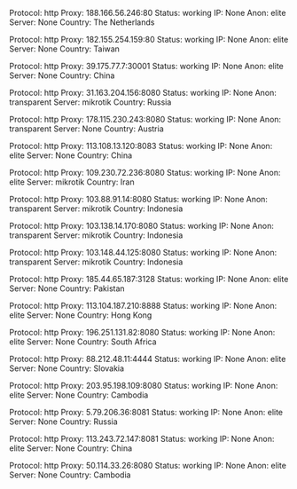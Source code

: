 Protocol: http
Proxy: 188.166.56.246:80
Status: working
IP: None
Anon: elite
Server: None
Country: The Netherlands

Protocol: http
Proxy: 182.155.254.159:80
Status: working
IP: None
Anon: elite
Server: None
Country: Taiwan

Protocol: http
Proxy: 39.175.77.7:30001
Status: working
IP: None
Anon: elite
Server: None
Country: China

Protocol: http
Proxy: 31.163.204.156:8080
Status: working
IP: None
Anon: transparent
Server: mikrotik
Country: Russia

Protocol: http
Proxy: 178.115.230.243:8080
Status: working
IP: None
Anon: transparent
Server: None
Country: Austria

Protocol: http
Proxy: 113.108.13.120:8083
Status: working
IP: None
Anon: elite
Server: None
Country: China

Protocol: http
Proxy: 109.230.72.236:8080
Status: working
IP: None
Anon: elite
Server: mikrotik
Country: Iran

Protocol: http
Proxy: 103.88.91.14:8080
Status: working
IP: None
Anon: transparent
Server: mikrotik
Country: Indonesia

Protocol: http
Proxy: 103.138.14.170:8080
Status: working
IP: None
Anon: transparent
Server: mikrotik
Country: Indonesia

Protocol: http
Proxy: 103.148.44.125:8080
Status: working
IP: None
Anon: transparent
Server: mikrotik
Country: Indonesia

Protocol: http
Proxy: 185.44.65.187:3128
Status: working
IP: None
Anon: elite
Server: None
Country: Pakistan

Protocol: http
Proxy: 113.104.187.210:8888
Status: working
IP: None
Anon: elite
Server: None
Country: Hong Kong

Protocol: http
Proxy: 196.251.131.82:8080
Status: working
IP: None
Anon: elite
Server: None
Country: South Africa

Protocol: http
Proxy: 88.212.48.11:4444
Status: working
IP: None
Anon: elite
Server: None
Country: Slovakia

Protocol: http
Proxy: 203.95.198.109:8080
Status: working
IP: None
Anon: elite
Server: None
Country: Cambodia

Protocol: http
Proxy: 5.79.206.36:8081
Status: working
IP: None
Anon: elite
Server: None
Country: Russia

Protocol: http
Proxy: 113.243.72.147:8081
Status: working
IP: None
Anon: elite
Server: None
Country: China

Protocol: http
Proxy: 50.114.33.26:8080
Status: working
IP: None
Anon: elite
Server: None
Country: Cambodia


